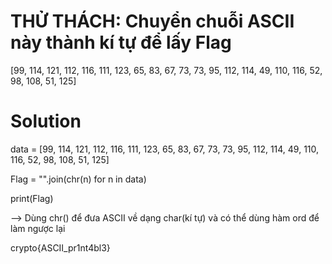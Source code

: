 # THỬ THÁCH: Chuyển chuỗi ASCII này thành kí tự để lấy Flag
[99, 114, 121, 112, 116, 111, 123, 65, 83, 67, 73, 73, 95, 112, 114, 49, 110, 116, 52, 98, 108, 51, 125]
# Solution
data = [99, 114, 121, 112, 116, 111, 123, 65, 83, 67, 73, 73, 95, 112, 114, 49, 110, 116, 52, 98, 108, 51, 125]

Flag = "".join(chr(n) for n in data)

print(Flag)

--> Dùng chr() để đưa ASCII về dạng char(kí tự) và có thể dùng hàm ord để làm ngược lại

crypto{ASCII_pr1nt4bl3}
